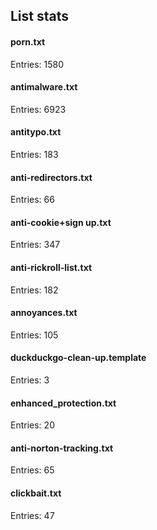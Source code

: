## List stats
#### porn.txt
Entries: 1580 <br> 
#### antimalware.txt
Entries: 6923 <br> 
#### antitypo.txt
Entries: 183 <br> 
#### anti-redirectors.txt
Entries: 66 <br> 
#### anti-cookie+sign up.txt
Entries: 347 <br> 
#### anti-rickroll-list.txt
Entries: 182 <br> 
#### annoyances.txt
Entries: 105 <br> 
#### duckduckgo-clean-up.template
Entries: 3 <br> 
#### enhanced_protection.txt
Entries: 20 <br> 
#### anti-norton-tracking.txt
Entries: 65 <br> 
#### clickbait.txt
Entries: 47 <br> 
